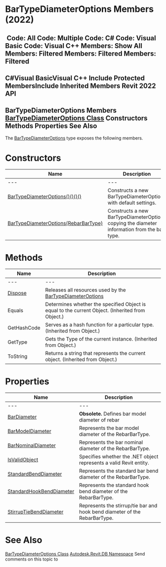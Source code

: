 # BarTypeDiameterOptions Members (2022)

﻿
 Code: All Code: Multiple Code: C# Code: Visual Basic Code: Visual C++  Members: Show All Members: Filtered Members: Filtered Members: Filtered   
---  
C#Visual BasicVisual C++
Include Protected MembersInclude Inherited Members
Revit 2022 API  
---  
BarTypeDiameterOptions Members  
[BarTypeDiameterOptions Class](a4f6aef6-f961-7b77-7c4b-6248193c258a.md "BarTypeDiameterOptions Class") Constructors Methods Properties See Also  
---  
The [BarTypeDiameterOptions](a4f6aef6-f961-7b77-7c4b-6248193c258a.md "BarTypeDiameterOptions Class") type exposes the following members.
# Constructors
| Name | Description |
| --- | --- |
| --- | --- | --- |
| [BarTypeDiameterOptions()()()()](5aa0bc88-1b77-b112-d752-ec7ebf0aa396.md "BarTypeDiameterOptions Constructor") | Constructs a new BarTypeDiameterOptions with default settings. |
| [BarTypeDiameterOptions(RebarBarType)](58a4bebd-3b44-712b-1d33-8c55db8ec7de.md "BarTypeDiameterOptions Constructor \(RebarBarType\)") | Constructs a new BarTypeDiameterOptions copying the diameter information from the bar type. |

# Methods
| Name | Description |
| --- | --- |
| --- | --- | --- |
| [Dispose](024faa95-cc70-99fb-a29d-3e217625526e.md "Dispose Method") | Releases all resources used by the [BarTypeDiameterOptions](a4f6aef6-f961-7b77-7c4b-6248193c258a.md "BarTypeDiameterOptions Class") |
| Equals | Determines whether the specified Object is equal to the current Object. (Inherited from Object.) |
| GetHashCode | Serves as a hash function for a particular type.  (Inherited from Object.) |
| GetType | Gets the Type of the current instance. (Inherited from Object.) |
| ToString | Returns a string that represents the current object. (Inherited from Object.) |

# Properties
| Name | Description |
| --- | --- |
| --- | --- | --- |
| [BarDiameter](4732362c-bb91-4f79-4ed1-9778bcea80c0.md "BarDiameter Property") | **Obsolete.** Defines bar model diameter of rebar |
| [BarModelDiameter](c72159be-877e-14e0-5778-7a00c3215b2f.md "BarModelDiameter Property") | Represents the bar model diameter of the RebarBarType. |
| [BarNominalDiameter](15663f45-109d-6bf0-980f-4caf23711ed5.md "BarNominalDiameter Property") | Represents the bar nominal diameter of the RebarBarType. |
| [IsValidObject](728a5d45-14f2-d42c-2f5e-c7fd0955ba9f.md "IsValidObject Property") | Specifies whether the .NET object represents a valid Revit entity. |
| [StandardBendDiameter](72692d95-b786-ebdb-0c44-bfde76949046.md "StandardBendDiameter Property") | Represents the standard bar bend diameter of the RebarBarType. |
| [StandardHookBendDiameter](7e7db6ad-4ee1-613f-c730-a8921a78b0bf.md "StandardHookBendDiameter Property") | Represents the standard hook bend diameter of the RebarBarType. |
| [StirrupTieBendDiameter](83fa4b05-eb78-3db7-3305-8fe8bf56f2a8.md "StirrupTieBendDiameter Property") | Represents the stirrup/tie bar and hook bend diameter of the RebarBarType. |

# See Also
[BarTypeDiameterOptions Class](a4f6aef6-f961-7b77-7c4b-6248193c258a.md "BarTypeDiameterOptions Class")
[Autodesk.Revit.DB Namespace](87546ba7-461b-c646-cbb1-2cb8f5bff8b2.md "Autodesk.Revit.DB Namespace")
Send comments on this topic to 